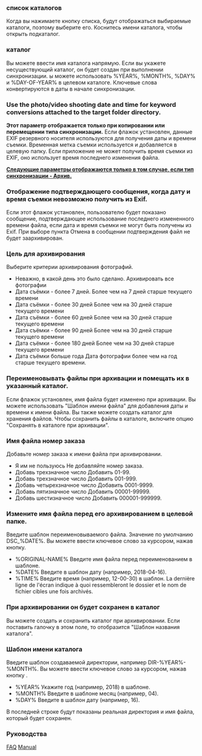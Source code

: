 ### список каталогов
Когда вы нажимаете кнопку списка, будут отображаться выбираемые каталоги, поэтому выберите его. Коснитесь имени каталога, чтобы открыть подкаталог.

### каталог
Вы можете ввести имя каталога напрямую. Если вы укажете несуществующий каталог, он будет создан при выполнении синхронизации.
ы можете использовать %YEAR%, %MONTH%, %DAY% и %DAY-OF-YEAR% в целевом каталоге. Ключевые слова конвертируются в даты в начале синхронизации.

### Use the photo/video shooting date and time for keyword conversions attached to the target folder directory.
**Этот параметр отображается только при копировании или перемещении типа синхронизации.**
Если флажок установлен, данные EXIF резервного носителя используются для получения даты и времени съемки. Временная метка съемки используется и добавляется в целевую папку. Если приложение не может получить время съемки из EXIF, оно использует время последнего изменения файла.

**<u>Следующие параметры отображаются только в том случае, если тип синхронизации - Архив.</u>**

### Отображение подтверждающего сообщения, когда дату и время съемки невозможно получить из Exif.
Если этот флажок установлен, пользователю будет показано сообщение, подтверждающее использование последнего измененного времени файла, если дата и время съемки не могут быть получены из Exif. При выборе пункта Отмена в сообщении подтверждения файл не будет заархивирован. 

### Цель для архивирования
Выберите критерии архивирования фотографий.

- Неважно, в какой день это было сделано.
Архивировать все фотографии
- Дата съёмки - более 7 дней. 
Более чем на 7 дней старше текущего времени
- Дата съёмки - более 30 дней
Более чем на 30 дней старше текущего времени
- Дата съёмки - более 60 дней
Более чем на 30 дней старше текущего времени
- Дата съёмки - более 90 дней
Более чем на 30 дней старше текущего времени
- Дата съёмки - более 180 дней
Более чем на 30 дней старше текущего времени
- Дата съёмки больше года
Дата фотографии более чем на год старше текущего времени. 

### Переименовывать файлы при архивации и помещать их в указанный каталог.
Если флажок установлен, имя файла будет изменено при архивации. Вы можете использовать "Шаблон имени файла" для добавления даты и времени к имени файла. Вы также можете создать каталог для хранения файлов. Чтобы сохранить файлы в каталоге, включите опцию "Сохранять в каталоге при архивации". 

### Имя файла номер заказа
Добавьте номер заказа к имени файла при архивировании.

- Я им не пользуюсь
Не добавляйте номер заказа.
- Добавь трехзначное число
Добавить 01-99.
- Добавь трехзначное число
Добавить 001-999.
- Добавь четырехзначное число
Добавить 0001-9999.
- Добавь пятизначное число
Добавить 00001-99999.
- Добавь шестизначное число
Добавить 000001-999999. 

### Измените имя файла перед его архивированием в целевой папке. 
Введите шаблон переименовываемого файла. Значение по умолчанию DSC_%DATE%. Вы можете ввести ключевое слово за курсором, нажав кнопку.

- %ORIGINAL-NAME%
Введите имя файла перед переименованием в шаблоне.
- %DATE%
Введите в шаблон дату (например, 2018-04-16).
- %TIME%
Введите время (например, 12-00-30) в шаблон.
 La dernière ligne de l'écran indique à quoi ressembleront le dossier et le nom de fichier cibles une fois archivés.

### При архивировании он будет сохранен в каталог
Вы можете создать и сохранить каталог при архивировании. Если поставить галочку в этом поле, то отобразится "Шаблон названия каталога". 

### Шаблон имени каталога
Введите шаблон создаваемой директории, например DIR-%YEAR%-%MONTH%. Вы можете ввести ключевое слово за курсором, нажав кнопку .

- %YEAR%
Укажите год (например, 2018) в шаблоне.
- %MONTH%
Введите в шаблоне месяц (например, 04).
- %DAY%
Введите в шаблон дату (например, 16).

В последней строке будут показаны реальная директория и имя файла, который будет сохранен.

### Руководства
[FAQ](https://sentaroh.github.io/Documents/SMBSync2/SMBSync2_FAQ_EN.htm)
[Manual](https://sentaroh.github.io/Documents/SMBSync2/SMBSync2_Desc_EN.htm) 
